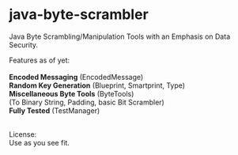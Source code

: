 # java-byte-scrambler
Java Byte Scrambling/Manipulation Tools with an Emphasis on Data Security.

Features as of yet: <br><br>
<b>Encoded Messaging</b> (EncodedMessage) <br>
<b>Random Key Generation</b> (Blueprint, Smartprint, Type) <br>
<b>Miscellaneous Byte Tools</b> (ByteTools) <br>
(To Binary String, Padding, basic Bit Scrambler) <br>
<b>Fully Tested</b> (TestManager) <br><br>

License: <br>
Use as you see fit. 

